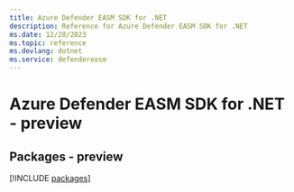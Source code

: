 ```yaml
---
title: Azure Defender EASM SDK for .NET
description: Reference for Azure Defender EASM SDK for .NET
ms.date: 12/28/2023
ms.topic: reference
ms.devlang: dotnet
ms.service: defendereasm
---
```

# Azure Defender EASM SDK for .NET - preview
## Packages - preview
[!INCLUDE [packages](defender-easm-index.md)]